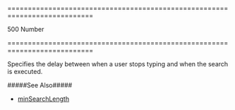 ===========================================================================
<!--default-->500<!--/default-->
<!--type-->Number<!--/type-->
===========================================================================

<!--shortDescription-->
Specifies the delay between when a user stops typing and when the search is executed.
<!--/shortDescription-->

<!--fullDescription-->
#####See Also#####
- [minSearchLength](/Documentation/ApiReference/UI_Widgets/dxHtmlEditor/Configuration/mentions/#minSearchLength)
<!--/fullDescription-->
